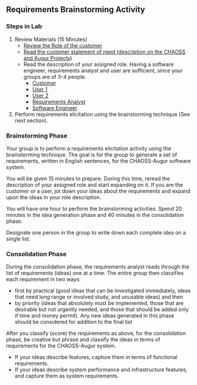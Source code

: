 ## Requirements Brainstorming Activity 

### Steps in Lab
1. Review Materials (15 Minutes) 
    - [Review the Role of the customer](./customer.md)
    - [Read the customer statement of need (description on the CHAOSS and Augur Projects)](./customer-description.md)
    - Read the description of your assigned role. Having a software engineer, requirements analyst and user are sufficient, since your groups are of 3-4 people. 
        - [Customer](./customer.md)
        - [User 1](./user1.md)
        - [User 2](./user2.md)
        - [Requirements Analyst](requirements-analyst.md)
        - [Software Engineer](software-engineer.md)
2. Perform requirements elicitation using the brainstorming technique (See next section).

### Brainstorming Phase
Your group is to perform a requirements elicitation activity using the brainstorming technique. The goal is for the group to generate a set of requirements, written in English sentences, for the CHAOSS-Augur software
system.

You will be given 15 minutes to prepare. During this time, reread the description of your assigned role and start expanding on it. If you are the customer or a user, jot down your ideas about the requirements and expand upon the ideas in your role description.

You will have one hour to perform the brainstorming activities. Spend 20 minutes in the idea generation phase and 40 minutes in the consolidation phase.

Designate one person in the group to write down each complete idea on a single list.

### Consolidation Phase

During the consolidation phase, the requirements analyst reads through the list of requirements (ideas) one at a time. The entire group then classifies each requirement in two ways: 

- first by practical (good ideas that can be investigated immediately, ideas that need long range or involved study, and unusable ideas) and then 
- by priority (ideas that absolutely must be implemented, those that are desirable but not urgently needed, and those that should be added only if time and money permit). Any new ideas generated in this phase should be considered for addition to the final list


After you classify (score) the requirements as above, for the consolidation phase, be creative but phrase and classify the ideas in terms of requirements for the CHAOSS-Augur system. 

- If your ideas describe features, capture them in terms of functional requirements.
- If your ideas describe system performance and infrastructure features, and capture them as system requirements.
